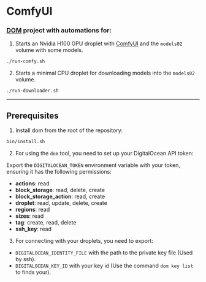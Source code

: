 # ComfyUI

### [DOM](https://github.com/lvidarte/digitalocean-manager/) project with automations for:

1. Starts an Nvidia H100 GPU droplet with [ComfyUI](https://github.com/comfyanonymous/ComfyUI) and the `models02` volume with some models.

```bash
./run-comfy.sh
```

2. Starts a minimal CPU droplet for downloading models into the `models02` volume.

```bash
./run-downloader.sh
```

---

## Prerequisites

1. Install dom from the root of the repository:

```bash
bin/install.sh
```

2. For using the `dom` tool, you need to set up your DigitalOcean API token:

Export the `DIGITALOCEAN_TOKEN` environment variable with your token, ensuring it has the following permissions:

- **actions**: read
- **block_storage**: read, delete, create
- **block_storage_action**: read, create
- **droplet**: read, update, delete, create
- **regions**: read
- **sizes**: read
- **tag**: create, read, delete
- **ssh_key**: read

3. For connecting with your droplets, you need to export:

- `DIGITALOCEAN_IDENTITY_FILE` with the path to the private key file (Used by ssh).
- `DIGITALOCEAN_KEY_ID` with your key id (Use the command `dom key list` to finds your).
